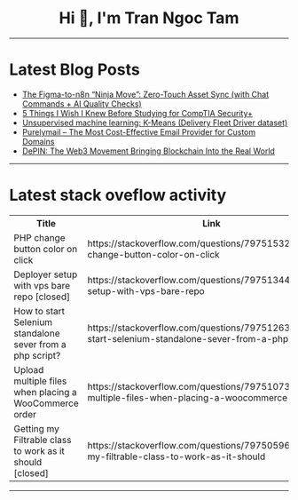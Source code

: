 <h1 align="center">Hi 👋, I'm Tran Ngoc Tam</h1>

---

# Latest Blog Posts 
<!-- BLOG-POST-LIST:START -->
- [The Figma-to-n8n “Ninja Move”: Zero-Touch Asset Sync &lpar;with Chat Commands + AI Quality Checks&rpar;](https://dev.to/benbenjamin/the-figma-to-n8n-ninja-move-zero-touch-asset-sync-with-chat-commands-ai-quality-checks-50m8)
- [5 Things I Wish I Knew Before Studying for CompTIA Security+](https://dev.to/leonardkachi/5-things-i-wish-i-knew-before-studying-for-comptia-security-19i)
- [Unsupervised machine learning: K-Means &lpar;Delivery Fleet Driver dataset&rpar;](https://dev.to/ashwani_kumar_a70ee558a2c/unsupervised-machine-learning-k-means-delivery-fleet-driver-dataset-2h24)
- [Purelymail – The Most Cost-Effective Email Provider for Custom Domains](https://dev.to/r-quazi/purelymail-the-most-cost-effective-email-provider-for-custom-domains-2j56)
- [DePIN: The Web3 Movement Bringing Blockchain Into the Real World](https://dev.to/digitaldime/depin-the-web3-movement-bringing-blockchain-into-the-real-world-1h0c)
<!-- BLOG-POST-LIST:END -->

---

# Latest stack oveflow activity
<table>
  <tr><th>Title</th><th>Link</th></tr>
  <!-- STACKOVERFLOW:START --><tr><td>PHP change button color on click</td><td>https://stackoverflow.com/questions/79751532/php-change-button-color-on-click</td></tr><tr><td>Deployer setup with vps bare repo [closed]</td><td>https://stackoverflow.com/questions/79751344/deployer-setup-with-vps-bare-repo</td></tr><tr><td>How to start Selenium standalone sever from a php script?</td><td>https://stackoverflow.com/questions/79751263/how-to-start-selenium-standalone-sever-from-a-php-script</td></tr><tr><td>Upload multiple files when placing a WooCommerce order</td><td>https://stackoverflow.com/questions/79751073/upload-multiple-files-when-placing-a-woocommerce-order</td></tr><tr><td>Getting my Filtrable class to work as it should [closed]</td><td>https://stackoverflow.com/questions/79750596/getting-my-filtrable-class-to-work-as-it-should</td></tr><!-- STACKOVERFLOW:END -->
</table>

---


